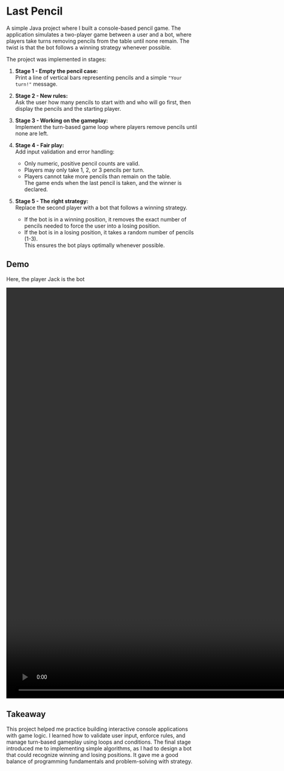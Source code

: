 # Last Pencil

A simple Java project where I built a console-based pencil game. The application simulates a two-player game between a user and a bot, where players take turns removing pencils from the table until none remain. The twist is that the bot follows a winning strategy whenever possible.

The project was implemented in stages:

1. **Stage 1 - Empty the pencil case:**  
   Print a line of vertical bars representing pencils and a simple `"Your turn!"` message.

2. **Stage 2 - New rules:**  
   Ask the user how many pencils to start with and who will go first, then display the pencils and the starting player.

3. **Stage 3 - Working on the gameplay:**  
   Implement the turn-based game loop where players remove pencils until none are left.

4. **Stage 4 - Fair play:**  
   Add input validation and error handling:
    - Only numeric, positive pencil counts are valid.
    - Players may only take 1, 2, or 3 pencils per turn.
    - Players cannot take more pencils than remain on the table.  
      The game ends when the last pencil is taken, and the winner is declared.

5. **Stage 5 - The right strategy:**  
   Replace the second player with a bot that follows a winning strategy.
    - If the bot is in a winning position, it removes the exact number of pencils needed to force the user into a losing
      position.
    - If the bot is in a losing position, it takes a random number of pencils (1-3).  
      This ensures the bot plays optimally whenever possible.


## Demo

Here, the player Jack is the bot

<video width="1920" height="1080" align="center" src="https://github.com/user-attachments/assets/8f288ec7-7e8c-4bce-af92-937f594d8bd9"></video>

## Takeaway

This project helped me practice building interactive console applications with game logic. I learned how to validate user input, enforce rules, and manage turn-based gameplay using loops and conditions. The final stage introduced me to implementing simple algorithms, as I had to design a bot that could recognize winning and losing positions. It gave me a good balance of programming fundamentals and problem-solving with strategy.
